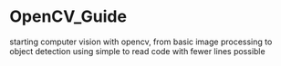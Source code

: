 # OpenCV_Guide
starting computer vision with opencv, from basic image processing to object detection using simple to read code with fewer lines possible
